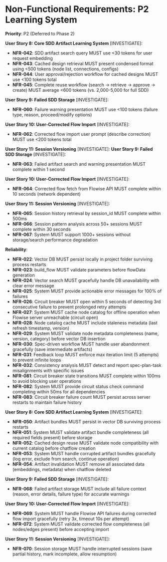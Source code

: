 # Non-Functional Requirements: P2 Learning System

**Priority**: P2 (Deferred to Phase 2)

**User Story 8: Core SDD Artifact Learning System** [INVESTIGATE]:
- **NFR-042**: SDD artifact search query MUST use <30 tokens for user request embedding
- **NFR-043**: Cached design retrieval MUST present condensed format using <500 tokens (node list, connections, configs)
- **NFR-044**: User approval/rejection workflow for cached designs MUST use <100 tokens total
- **NFR-045**: Complete reuse workflow (search → retrieve → approve → create) MUST average <600 tokens (vs. 2,000-5,000 for full SDD)

**User Story 9: Failed SDD Storage** [INVESTIGATE]:
- **NFR-060**: Failure warning presentation MUST use <100 tokens (failure type, reason, proceed/modify options)

**User Story 10: User-Corrected Flow Import** [INVESTIGATE]:
- **NFR-062**: Corrected flow import user prompt (describe correction) MUST use <200 tokens total

**User Story 11: Session Versioning** [INVESTIGATE]:
**User Story 9: Failed SDD Storage** [INVESTIGATE]:
- **NFR-063**: Failed artifact search and warning presentation MUST complete within 1 second

**User Story 10: User-Corrected Flow Import** [INVESTIGATE]:
- **NFR-064**: Corrected flow fetch from Flowise API MUST complete within 10 seconds (network dependent)

**User Story 11: Session Versioning** [INVESTIGATE]:
- **NFR-065**: Session history retrieval by session_id MUST complete within 500ms
- **NFR-066**: Session pattern analysis across 50+ sessions MUST complete within 30 seconds
- **NFR-067**: System MUST support 1000+ sessions without storage/search performance degradation

**Reliability**:
- **NFR-022**: Vector DB MUST persist locally in project folder surviving process restarts
- **NFR-023**: build_flow MUST validate parameters before flowData generation
- **NFR-024**: Vector search MUST gracefully handle DB unavailability with clear error message
- **NFR-025**: System MUST provide actionable error messages for 100% of failures
- **NFR-026**: Circuit breaker MUST open within 5 seconds of detecting 3rd consecutive failure to prevent prolonged retry attempts
- **NFR-027**: System MUST cache node catalog for offline operation when Flowise server unreachable (circuit open)
- **NFR-028**: Node catalog cache MUST include staleness metadata (last refresh timestamp, version)
- **NFR-029**: System MUST validate node metadata completeness (name, version, category) before vector DB insertion
- **NFR-030**: Spec-driven workflow MUST handle user abandonment gracefully (save intermediate artifacts)
- **NFR-031**: Feedback loop MUST enforce max iteration limit (5 attempts) to prevent infinite loops
- **NFR-032**: Consistency analysis MUST detect and report spec-plan-task misalignments with specific issues
- **NFR-081**: Circuit breaker state transitions MUST complete within 100ms to avoid blocking user operations
- **NFR-082**: System MUST provide circuit status check command completing within 50ms for all dependencies
- **NFR-083**: Circuit breaker failure count MUST persist across server restarts to maintain failure history

**User Story 8: Core SDD Artifact Learning System** [INVESTIGATE]:
- **NFR-050**: Artifact bundles MUST persist in vector DB surviving process restarts
- **NFR-051**: System MUST validate artifact bundle completeness (all required fields present) before storage
- **NFR-052**: Cached design reuse MUST validate node compatibility with current catalog before chatflow creation
- **NFR-053**: System MUST handle corrupted artifact bundles gracefully (log error, exclude from search, continue operation)
- **NFR-054**: Artifact invalidation MUST remove all associated data (embeddings, metadata) when chatflow deleted

**User Story 9: Failed SDD Storage** [INVESTIGATE]:
- **NFR-068**: Failed artifact storage MUST include all failure context (reason, error details, failure type) for accurate warnings

**User Story 10: User-Corrected Flow Import** [INVESTIGATE]:
- **NFR-069**: System MUST handle Flowise API failures during corrected flow import gracefully (retry 3x, timeout 10s per attempt)
- **NFR-072**: System MUST validate corrected flow completeness (all nodes/edges present) before accepting import

**User Story 11: Session Versioning** [INVESTIGATE]:
- **NFR-070**: Session storage MUST handle interrupted sessions (save partial history, mark incomplete, allow resumption)

